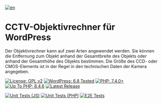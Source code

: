 [![en](https://img.shields.io/badge/lang-en-red.svg)](https://github.com/pgroot91/lens-calculator/blob/master/README.md)

# CCTV-Objektivrechner für WordPress

Der Objektivrechner kann auf zwei Arten angewendet werden. Sie können die Entfernung zum Objekt anhand der Gesamtbreite des Objekts oder anhand der Gesamthöhe des Objekts bestimmen. Die Größe des CCD- oder CMOS-Elements ist in der Regel in den technischen Daten der Kamera angegeben.

  <a href="http://www.gnu.org/licenses/gpl-2.0.html"><img src="https://img.shields.io/badge/License-GPL%20v2-blue.svg" alt="License: GPL v2"></a>
  <a href="https://wordpress.org/"><img src="https://img.shields.io/badge/WordPress-6.8%20Tested-green.svg" alt="WordPress: 6.8 Tested"></a>
  <a href="https://php.net/"><img src="https://img.shields.io/badge/PHP-7.4.0%2B-purple.svg" alt="PHP: 7.4.0+"></a>
  <a href="https://php.net/"><img src="https://img.shields.io/badge/Up%20To%20PHP-8.4.6-purple.svg" alt="Up To PHP: 8.4.6"></a>
  <a href="https://github.com/pgroot91/lens-calculator/releases"><img src="https://img.shields.io/github/v/release/pgroot91/lens-calculator" alt="Latest Release"></a>


  <a href="https://github.com/pgroot91/lens-calculator/actions/workflows/jest.yaml"><img src="https://github.com/pgroot91/lens-calculator/actions/workflows/jest.yaml/badge.svg" alt="Unit Tests (JS)"></a>
  <a href="https://github.com/pgroot91/lens-calculator/actions/workflows/phpunit.yaml"><img src="https://github.com/pgroot91/lens-calculator/actions/workflows/phpunit.yaml/badge.svg" alt="Unit Tests (PHP)"></a>
  <a href="https://github.com/pgroot91/lens-calculator/actions/workflows/cypress.yaml"><img src="https://github.com/pgroot91/lens-calculator/actions/workflows/cypress.yaml/badge.svg" alt="E2E Tests"></a>

